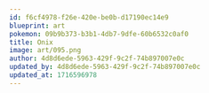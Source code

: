 ```yaml
---
id: f6cf4978-f26e-420e-be0b-d17190ec14e9
blueprint: art
pokemon: 09b9b373-b3b1-4db7-9dfe-60b6532c0af0
title: Onix
image: art/095.png
author: 4d8d6ede-5963-429f-9c2f-74b897007e0c
updated_by: 4d8d6ede-5963-429f-9c2f-74b897007e0c
updated_at: 1716596978
---
```


